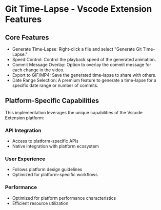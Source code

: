 # Git Time-Lapse - Vscode Extension Features

## Core Features
- Generate Time-Lapse: Right-click a file and select "Generate Git Time-Lapse."
- Speed Control: Control the playback speed of the generated animation.
- Commit Message Overlay: Option to overlay the commit message for each change in the video.
- Export to GIF/MP4: Save the generated time-lapse to share with others.
- Date Range Selection: A premium feature to generate a time-lapse for a specific date range or number of commits.

## Platform-Specific Capabilities
This implementation leverages the unique capabilities of the Vscode Extension platform:

### API Integration
- Access to platform-specific APIs
- Native integration with platform ecosystem

### User Experience
- Follows platform design guidelines
- Optimized for platform-specific workflows

### Performance
- Optimized for platform performance characteristics
- Efficient resource utilization
